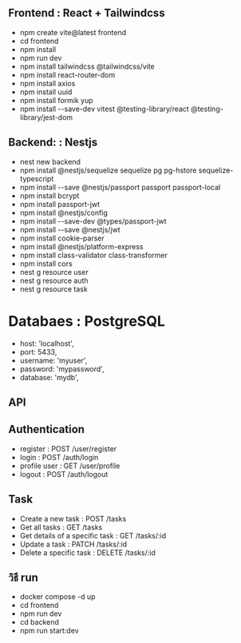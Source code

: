 ## Frontend : React + Tailwindcss
* npm create vite@latest frontend
* cd frontend
* npm install
* npm run dev
* npm install tailwindcss @tailwindcss/vite
* npm install react-router-dom
* npm install axios
* npm install uuid
* npm install formik yup
* npm install --save-dev vitest @testing-library/react @testing-library/jest-dom

## Backend: : Nestjs
* nest new backend
* npm install @nestjs/sequelize sequelize pg pg-hstore sequelize-typescript
* npm install --save @nestjs/passport passport passport-local
* npm install bcrypt
* npm install passport-jwt
* npm install @nestjs/config
* npm install --save-dev @types/passport-jwt
* npm install --save @nestjs/jwt
* npm install cookie-parser
* npm install @nestjs/platform-express
* npm install class-validator class-transformer
* npm install cors
* nest g resource user
* nest g resource auth
* nest g resource task

# Databaes : PostgreSQL
* host: 'localhost',
* port: 5433,
* username: 'myuser',
* password: 'mypassword',
* database: 'mydb',

## API
## Authentication
* register : POST /user/register
* login : POST /auth/login
* profile user : GET /user/profile
* logout : POST /auth/logout

## Task
* Create a new task : POST  /tasks
* Get all tasks : GET  /tasks
* Get details of a specific task : GET  /tasks/:id
* Update a task : PATCH  /tasks/:id
* Delete a specific task : DELETE  /tasks/:id
## วิธี run
* docker compose -d up
* cd frontend
* npm run dev
* cd backend
* npm run start:dev


